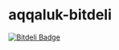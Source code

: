 # aqqaluk-bitdeli


[![Bitdeli Badge](https://d2weczhvl823v0.cloudfront.net/aqqaluk/aqqaluk-bitdeli/trend.png)](https://bitdeli.com/free "Bitdeli Badge")

